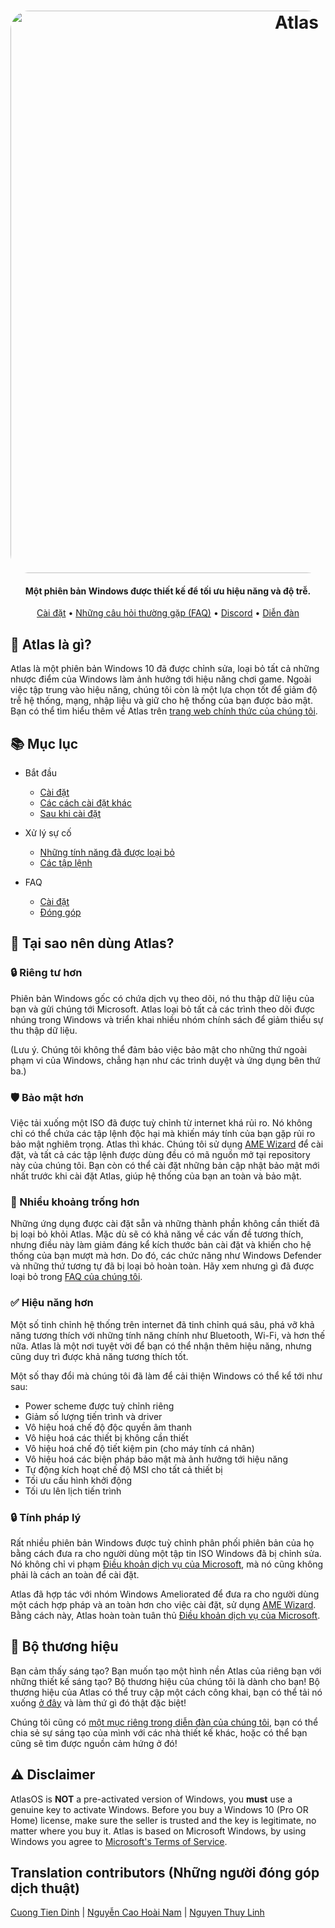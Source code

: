 ﻿<h1 align="center">
  <a href="http://atlasos.net"><img src="https://cdn.jsdelivr.net/gh/Atlas-OS/Atlas@main/img/banner.png" alt="Atlas" width="900" style="border-radius: 30px"></a>
</h1>

<h4 align="center">Một phiên bản Windows được thiết kế để tối ưu hiệu năng và độ trễ.</h4>

<p align="center">
  <a href="https://github.com/Atlas-OS/Atlas/wiki/2.-Installing">Cài đặt</a>
  •
  <a href="https://github.com/Atlas-OS/Atlas/wiki/1.-FAQ#contents">Những câu hỏi thường gặp (FAQ)</a>
  •
  <a href="https://discord.com/servers/atlas-795710270000332800" target="_blank">Discord</a>
  •
  <a href="https://forum.atlasos.net">Diễn đàn</a>
</p>

## 🤔 **Atlas là gì?**

Atlas là một phiên bản Windows 10 đã được chỉnh sửa, loại bỏ tất cả những nhược điểm của Windows làm ảnh hưởng tới hiệu năng chơi game.
Ngoài việc tập trung vào hiệu năng, chúng tôi còn là một lựa chọn tốt để giảm độ trễ hệ thống, mạng, nhập liệu và giữ cho hệ thống của bạn được bảo mật.
Bạn có thể tìm hiểu thêm về Atlas trên [trang web chính thức của chúng tôi](https://atlasos.net).

## 📚 **Mục lục**

- Bắt đầu
  - [Cài đặt](https://docs.atlasos.net/getting-started/installation)
  - [Các cách cài đặt khác](https://docs.atlasos.net/getting-started/other-installation-methods/no-usb)
  - [Sau khi cài đặt](https://docs.atlasos.net/getting-started/post-installation/drivers)

- Xử lý sự cố
  - [Những tính năng đã được loại bỏ](https://docs.atlasos.net/troubleshooting/removed-features)
  - [Các tập lệnh](https://docs.atlasos.net/troubleshooting/scripts)

- FAQ
  - [Cài đặt](https://docs.atlasos.net/FAQ/Installation)
  - [Đóng góp](https://docs.atlasos.net/FAQ/Contribute)

## 👀 **Tại sao nên dùng Atlas?**

### 🔒 Riêng tư hơn
Phiên bản Windows gốc có chứa dịch vụ theo dõi, nó thu thập dữ liệu của bạn và gửi chúng tới Microsoft.
Atlas loại bỏ tất cả các trình theo dõi được nhúng trong Windows và triển khai nhiều nhóm chính sách để giảm thiểu sự thu thập dữ liệu.

(Lưu ý. Chúng tôi không thể đảm bảo việc bảo mật cho những thứ ngoài phạm vi của Windows, chẳng hạn như các trình duyệt và ứng dụng bên thứ ba.)

### 🛡️ Bảo mật hơn
Việc tải xuống một ISO đã được tuỳ chỉnh từ internet khá rủi ro. Nó không chỉ có thể chứa các tập lệnh độc hại mà khiến máy tính của bạn gặp rủi ro bảo mật nghiêm trọng.
Atlas thì khác. Chúng tôi sử dụng [AME Wizard](https://ameliorated.io) để cài đặt, và tất cả các tập lệnh được dùng đều có mã nguồn mở tại repository này của chúng tôi. Bạn còn có thể cài đặt những bản cập nhật bảo mật mới nhất trước khi cài đặt Atlas, giúp hệ thống của bạn an toàn và bảo mật.

### 🚀 Nhiều khoảng trống hơn
Những ứng dụng được cài đặt sẵn và những thành phần không cần thiết đã bị loại bỏ khỏi Atlas. Mặc dù sẽ có khả năng về các vấn đề tương thích, nhưng điều này làm giảm đáng kể kích thước bản cài đặt và khiến cho hệ thống của bạn mượt mà hơn. Do đó, các chức năng như Windows Defender và những thứ tương tự đã bị loại bỏ hoàn toàn. Hãy xem nhưng gì đã được loại bỏ trong [FAQ của chúng tôi](https://docs.atlasos.net/troubleshooting/removed-features).

### ✅ Hiệu năng hơn
Một số tinh chỉnh hệ thống trên internet đã tinh chỉnh quá sâu, phá vỡ khả năng tương thích với những tính năng chính như Bluetooth, Wi-Fi, và hơn thế nữa. Atlas là một nơi tuyệt vời để bạn có thể nhận thêm hiệu năng, nhưng cũng duy trì được khả năng tương thích tốt.

Một số thay đổi mà chúng tôi đã làm để cải thiện Windows có thể kể tới như sau:

- Power scheme được tuỳ chỉnh riêng
- Giảm số lượng tiến trình và driver
- Vô hiệu hoá chế độ độc quyền âm thanh
- Vô hiệu hoá các thiết bị không cần thiết
- Vô hiệu hoá chế độ tiết kiệm pin (cho máy tính cá nhân)
- Vô hiệu hoá các biện pháp bảo mật mà ảnh hưởng tới hiệu năng
- Tự động kích hoạt chế độ MSI cho tất cả thiết bị
- Tối ưu cấu hình khởi động
- Tối ưu lên lịch tiến trình

### 🔒 Tính pháp lý
Rất nhiều phiên bản Windows được tuỳ chỉnh phân phối phiên bản của họ bằng cách đưa ra cho người dùng một tập tin ISO Windows đã bị chỉnh sửa. Nó không chỉ vi phạm [Điều khoản dịch vụ của Microsoft](https://www.microsoft.com/en-us/Useterms/Retail/Windows/10/UseTerms_Retail_Windows_10_English.htm), mà nó cũng không phải là cách an toàn để cài đặt.

Atlas đã hợp tác với nhóm Windows Ameliorated để đưa ra cho người dùng một cách hợp pháp và an toàn hơn cho việc cài đặt, sử dụng [AME Wizard](https://ameliorated.io). Bằng cách này, Atlas hoàn toàn tuân thủ [Điều khoản dịch vụ của Microsoft](https://www.microsoft.com/en-us/Useterms/Retail/Windows/10/UseTerms_Retail_Windows_10_English.htm).

## 🎨 Bộ thương hiệu
Bạn cảm thấy sáng tạo? Bạn muốn tạo một hình nền Atlas của riêng bạn với những thiết kế sáng tạo? Bộ thương hiệu của chúng tôi là dành cho bạn!
Bộ thương hiệu của Atlas có thể truy cập một cách công khai, bạn có thể tải nó xuống [ở đây](https://cdn.jsdelivr.net/gh/Atlas-OS/Atlas@main/img/brand-kit.zip) và làm thứ gì đó thật đặc biệt!

Chúng tôi cũng có [một mục riêng trong diễn đàn của chúng tôi](https://forum.atlasos.net/t/art-showcase), bạn có thể chia sẻ sự sáng tạo của mình với các nhà thiết kế khác, hoặc có thể bạn cũng sẽ tìm được nguồn cảm hứng ở đó!

## ⚠️ Disclaimer
AtlasOS is **NOT** a pre-activated version of Windows, you **must** use a genuine key to activate Windows. Before you buy a Windows 10 (Pro OR Home) license, make sure the seller is trusted and the key is legitimate, no matter where you buy it. Atlas is based on Microsoft Windows, by using Windows you agree to [Microsoft's Terms of Service](https://www.microsoft.com/en-us/Useterms/Retail/Windows/10/UseTerms_Retail_Windows_10_English.htm).

## Translation contributors (Những người đóng góp dịch thuật)

[Cuong Tien Dinh](https://github.com/dtcu0ng) | 
[Nguyễn Cao Hoài Nam](https://github.com/sant1ago-da-hanoi) |
[Nguyen Thuy Linh](https://github.com/WhiteSnow00)